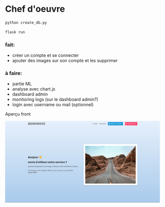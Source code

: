 # Chef d'oeuvre


```python
python create_db.py
```

```bash
flask run
```


### fait:

* créer un compte et se connecter
* ajouter des images sur son compte et les supprimer


### à faire:

* partie ML
* analyse avec chart.js
* dashboard admin
* monitoring logs (sur le dashboard admin?)
* login avec username ou mail (optionnel)


Aperçu front

![preview.png](preview.png)

